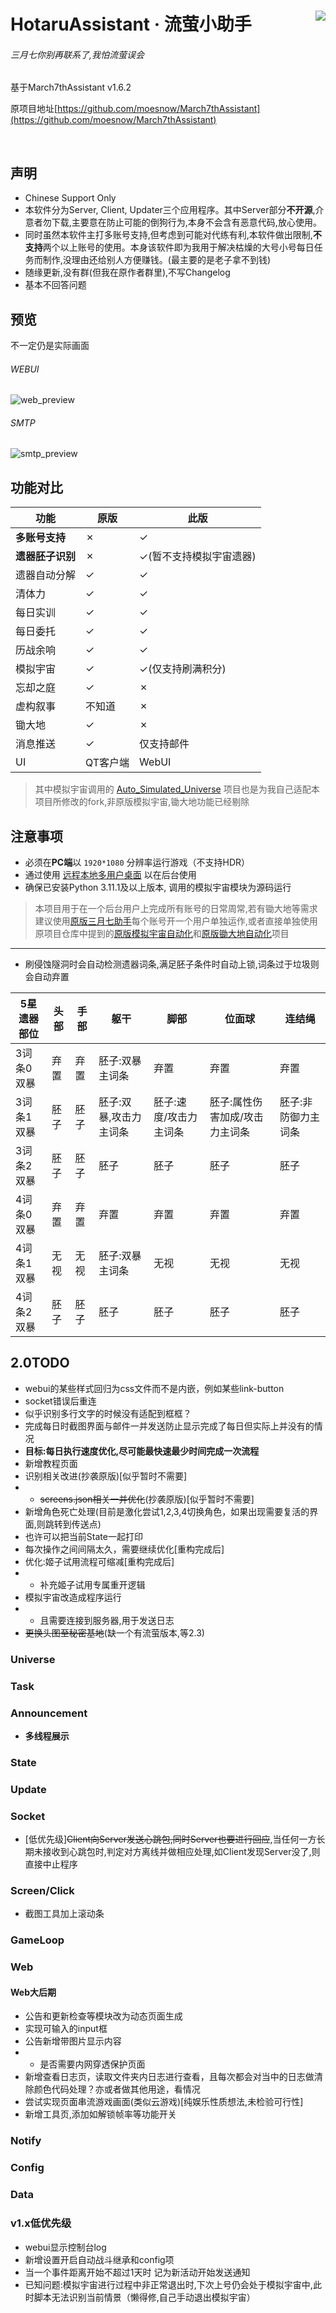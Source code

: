 <div>
<p>
    <img src="./assets/screenshot/Hotaru.png" align="right">
</p>

<h1>
HotaruAssistant · 流萤小助手<br>
</h1>

<h6>三月七你别再联系了,我怕流萤误会</h6>

基于March7thAssistant v1.6.2

原项目地址[https://github.com/moesnow/March7thAssistant](https://github.com/moesnow/March7thAssistant)

<p>
    <img alt="" src="https://img.shields.io/github/v/release/himesamanoyume/HotaruAssistant?style=flat-square&color=4096d8" />
    <img alt="" src="https://img.shields.io/github/downloads/himesamanoyume/HotaruAssistant/total?style=flat-square&color=f18cb9" />
</p>

</div>

## 声明

- Chinese Support Only
- 本软件分为Server, Client, Updater三个应用程序。其中Server部分**不开源**,介意者勿下载,主要意在防止可能的倒狗行为,本身不会含有恶意代码,放心使用。
- 同时虽然本软件主打多账号支持,但考虑到可能对代练有利,本软件做出限制,**不支持**两个以上账号的使用。本身该软件即为我用于解决枯燥的大号小号每日任务而制作,没理由还给别人方便赚钱。(最主要的是老子拿不到钱)
- 随缘更新,没有群(但我在原作者群里),不写Changelog
- 基本不回答问题

## 预览

不一定仍是实际画面

###### WEBUI

![web_preview](./assets/screenshot/web_preview.png)

###### SMTP

![smtp_preview](./assets/screenshot/smtp_preview.png)

## 功能对比

功能|原版|此版
--|--|--
**多账号支持**|&cross;|&check;
**遗器胚子识别**|&cross;|&check;(暂不支持模拟宇宙遗器)
遗器自动分解|&check;|&check;
清体力|&check;|&check;
每日实训|&check;|&check;
每日委托|&check;|&check;
历战余响|&check;|&check;
模拟宇宙|&check;|&check;(仅支持刷满积分)
忘却之庭|&check;|&cross;
虚构叙事|不知道|&cross;
锄大地|&check;|&cross;
消息推送|&check;|仅支持邮件
UI|QT客户端|WebUI

> 其中模拟宇宙调用的 [Auto_Simulated_Universe](https://github.com/himesamanoyume/Auto_Simulated_Universe) 项目也是为我自己适配本项目所修改的fork,非原版模拟宇宙,锄大地功能已经剔除

## 注意事项

- 必须在**PC端**以 `1920*1080` 分辨率运行游戏（不支持HDR）
- 通过使用 [远程本地多用户桌面](https://asu.stysqy.top/guide/bs.html) 以在后台使用
- 确保已安装Python 3.11.1及以上版本, 调用的模拟宇宙模块为源码运行

> 本项目用于在一个后台用户上完成所有账号的日常周常,若有锄大地等需求建议使用[原版三月七助手](https://github.com/moesnow/March7thAssistant)每个账号开一个用户单独运作,或者直接单独使用原项目仓库中提到的[原版模拟宇宙自动化](https://github.com/CHNZYX/Auto_Simulated_Universe)和[原版锄大地自动化](https://github.com/linruowuyin/Fhoe-Rail)项目

---

- 刷侵蚀隧洞时会自动检测遗器词条,满足胚子条件时自动上锁,词条过于垃圾则会自动弃置

5星遗器部位|头部|手部|躯干|脚部|位面球|连结绳
-|-|-|-|-|-|-|
3词条0双暴|弃置|弃置|胚子:双暴主词条|弃置|弃置|弃置
3词条1双暴|胚子|胚子|胚子:双暴,攻击力主词条|胚子:速度/攻击力主词条|胚子:属性伤害加成/攻击力主词条|胚子:非防御力主词条
3词条2双暴|胚子|胚子|胚子|胚子|胚子|胚子
4词条0双暴|弃置|弃置|弃置|弃置|弃置|弃置
4词条1双暴|无视|无视|胚子:双暴主词条|无视|无视|无视
4词条2双暴|胚子|胚子|胚子|胚子|胚子|胚子

## 2.0TODO

- webui的某些样式回归为css文件而不是内嵌，例如某些link-button
- socket错误后重连
- 似乎识别多行文字的时候没有适配到框框？
- 完成每日时截图界面与邮件一并发送防止显示完成了每日但实际上并没有的情况
- **目标:每日执行速度优化,尽可能最快速最少时间完成一次流程**
- 新增教程页面
- 识别相关改进(抄袭原版)[似乎暂时不需要]
- - ~~screens.json相关一并优化~~(抄袭原版)[似乎暂时不需要]
- 新增角色死亡处理(目前是激化尝试1,2,3,4切换角色，如果出现需要复活的界面,则跳转到传送点)
- 也许可以把当前State一起打印
- 每次操作之间间隔太久，需要继续优化[重构完成后]
- 优化:姬子试用流程可缩减[重构完成后]
- - 补充姬子试用专属重开逻辑
- 模拟宇宙改造成程序运行
- - 且需要连接到服务器,用于发送日志
- ~~更换头图至秘密基地~~(缺一个有流萤版本,等2.3)

### Universe

### Task

### Announcement
- **多线程展示**

### State

### Update

### Socket
- [低优先级]~~Client向Server发送心跳包,同时Server也要进行回应~~,当任何一方长期未接收到心跳包时,判定对方离线并做相应处理,如Client发现Server没了,则直接中止程序

### Screen/Click
- 截图工具加上滚动条

### GameLoop

### Web

#### Web大后期

- 公告和更新检查等模块改为动态页面生成
- 实现可输入的input框
- 公告新增带图片显示内容
- - 是否需要内网穿透保护页面
- 新增查看日志页，读取文件夹内日志进行查看，且每次都会对当中的日志做清除颜色代码处理？亦或者做其他用途，看情况
- 尝试实现页面串流游戏画面(类似云游戏)[纯娱乐性质想法,未检验可行性]
- 新增工具页,添加如解锁帧率等功能开关

### Notify

### Config

### Data

### v1.x低优先级

- webui显示控制台log
- 新增设置开启自动战斗继承和config项
- 当一个事件距离开始不超过1天时 记为新活动开始发送通知
- 已知问题:模拟宇宙进行过程中非正常退出时,下次上号仍会处于模拟宇宙中,此时脚本无法识别当前情景（懒得修,自己手动退出模拟宇宙）